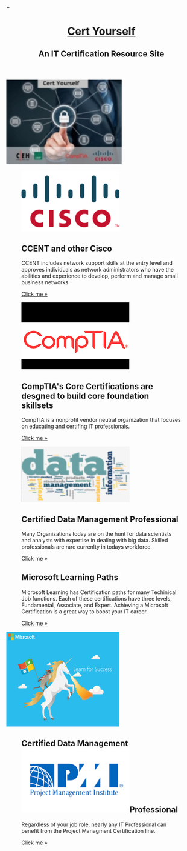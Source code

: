 +﻿<!DOCTYPE html>
<html>
<head>
	<meta charset="utf-8" />
	<link rel="stylesheet" href="styles/StyleSheet.css" type="text/css">
</head>
<body>
	<div class="wrapper row1">
		<header id="header" class="clear">
			<div id="hgroup">
			  <h1><a href="#">Cert Yourself</a></h1>
				<h2>An IT Certification Resource Site</h2>
			</div>
		</header>
	</div>
<div class="wrapper row2">
		<div id="container" class="clear">
			<section id="slider"><a href="#"><img src="images/Cert_Yourself1.jpg" width="306" height="223" alt=""></a></section>
				<div id="homepage">
				  <section id="services" class="clear">
					<article class="one_third">
						<figure>
							<img src="images/cisco-logo-3.png" width="260" height="161" alt="">
							<figcaption>
								<h2>CCENT and other Cisco </h2>
								<p>CCENT includes network support skills at the entry level and approves individuals as network administrators who have the abilities and experience to develop, perform and manage small business networks.</p>
								<footer class="more"><a href="https://www.cisco.com/c/en/us/training-events/training-certifications.html#~certifications" target= "_blank">Click me &raquo;</a></footer>
							</figcaption>
						</figure>
					</article>
					<article class="one_third">
						<figure>
							<img src="images/Comptia.png" width="286" height="176" alt="">
							<figcaption>
								<h2>CompTIA's Core Certifications are desgned to build core foundation skillsets</h2>
								<p>CompTIA is a nonprofit vendor neutral organization that focuses on educating and certifing IT professionals.</p>
								<footer class="more"><a href="https://www.comptia.org/" target="_blank">Click me &raquo;</a></footer>
							</figcaption>
						</figure>
					</article>
					<article class="one_third lastbox">
						<figure>
							<img src="images/data-managment1.png" width="287" height="147" alt="">
							<figcaption>
								<h2>Certified Data Management Professional</h2>
								<p>Many Organizations today are on the hunt for data scientists and analysts with expertise in dealing with big data. Skilled professionals are rare currenlty in todays workforce.</p>
								<footer class="more"><a herf="https://cdmp.info/" target="_blank">Click me &raquo;</a></footer>
							</figcaption>
						</figure>
					</article>
				</section>
				<section id="intro" class="last clear">
				  <article class="two_third">
					  <figure>
						  <figcaption>
						    <h2>Microsoft Learning Paths</h2>
							  <p>Microsoft Learning has Certification paths for many Techinical Job functions. Each of these certifications have three levels, Fundamental, Associate, and Expert. Achieving a Microsoft Certification is a great way to boost your IT career. </p>
								<footer class="more"><a href="https://www.microsoft.com/en-us/learning/certification-overview.aspx" target="_blank">Click me &raquo;</a></footer>
						  </figcaption>
					  </figure>
					</article>
				  <a href="https://www.cisco.com/c/en/us/training-events/training-certifications.html#~certifications" target= "_blank"><img src="images/microsoft-learning1.png" width="300" height="250" alt=""></a>
				  <article class="two_third lastbox">
					  <figure>
						  <figcaption>
							  <h2>Certified Data Management <img src="images/PMI.png" width="287" height="170" alt="">Professional</h2>
								<p>Regardless of your job role, nearly any IT Professional can benefit from the Project Managment Certification line.</p>
								<footer class="more"><a herf="https://cdmp.info/" target="_blank">Click me &raquo;</a></footer>
							</figcaption>
						</figure>
					</article>
				</section>
			</div>	
		</div>
	</div>
<div class="wrapper row3">
  <div id="footer" class="clear">
    </section>
  </div>
</div>
</body>
</html>
